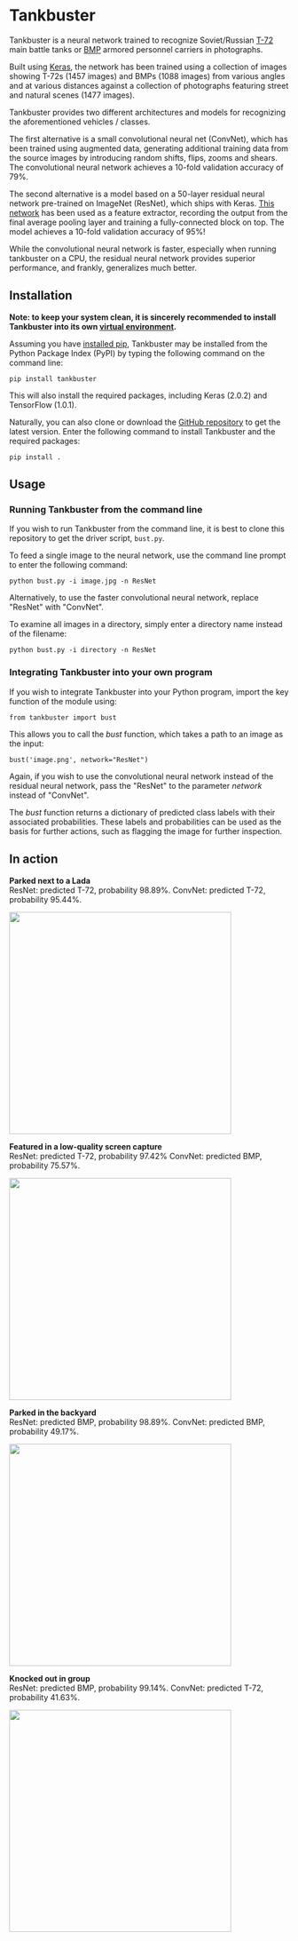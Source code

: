 # Tankbuster

Tankbuster is a neural network trained to recognize Soviet/Russian <a href="http://en.wikipedia.org/wiki/T-72">T-72</a> main battle tanks or <a href="http://en.wikipedia.org/wiki/BMP_development">BMP</a> armored personnel carriers in photographs.

Built using <a href="http://keras.io">Keras</a>, the network has been trained using a collection of images showing T-72s (1457 images) and BMPs (1088 images) from various angles and at various distances against a collection of photographs featuring street and natural scenes (1477 images). 

Tankbuster provides two different architectures and models for recognizing the aforementioned vehicles / classes. 

The first alternative is a small convolutional neural net (ConvNet), which has been trained using augmented data, generating additional training data from the source images by introducing random shifts, flips, zooms and shears. The convolutional neural network achieves a 10-fold validation accuracy of 79%.

The second alternative is a model based on a 50-layer residual neural network pre-trained on ImageNet (ResNet), which ships with Keras. <a href="https://keras.io/applications/#resnet50">This network</a> has been used as a feature extractor, recording the output from the final average pooling layer and training a fully-connected block on top. The model achieves a 10-fold validation accuracy of 95%!

While the convolutional neural network is faster, especially when running tankbuster on a CPU, the residual neural network provides superior performance, and frankly, generalizes much better.

## Installation

<b>Note: to keep your system clean, it is sincerely recommended to install Tankbuster into its own <a href="http://docs.python-guide.org/en/latest/dev/virtualenvs/">virtual environment</a>.</b> 

Assuming you have <a href="https://pip.pypa.io/en/stable/installing/">installed pip</a>, Tankbuster may be installed from the Python Package Index (PyPI) by typing the following command on the command line:

<code>pip install tankbuster</code>

This will also install the required packages, including Keras (2.0.2) and TensorFlow (1.0.1).

Naturally, you can also clone or download the <a href="https://github.com/thiippal/tankbuster">GitHub repository</a> to get the latest version. Enter the following command to install Tankbuster and the required packages:

<code>pip install .</code>

## Usage

### Running Tankbuster from the command line

If you wish to run Tankbuster from the command line, it is best to clone this repository to get the driver script, <code>bust.py</code>.

To feed a single image to the neural network, use the command line prompt to enter the following command:

<code>python bust.py -i image.jpg -n ResNet</code>

Alternatively, to use the faster convolutional neural network, replace "ResNet" with "ConvNet".

To examine all images in a directory, simply enter a directory name instead of the filename:

<code>python bust.py -i directory -n ResNet</code>

### Integrating Tankbuster into your own program

If you wish to integrate Tankbuster into your Python program, import the key function of the module using:

<code>from tankbuster import bust</code>

This allows you to call the <i>bust</i> function, which takes a path to an image as the input:

<code>bust('image.png', network="ResNet")</code>

Again, if you wish to use the convolutional neural network instead of the residual neural network, pass the "ResNet" to the parameter <i>network</i> instead of "ConvNet".

The <i>bust</i> function returns a dictionary of predicted class labels with their associated probabilities. These labels and probabilities can be used as the basis for further actions, such as flagging the image for further inspection.

## In action

<b>Parked next to a Lada</b><br>
ResNet: predicted T-72, probability 98.89%.
ConvNet: predicted T-72, probability 95.44%.


<image src="demo_images/with_lada.jpg" width="400px">

<b>Featured in a low-quality screen capture</b><br>
ResNet: predicted T-72, probability 97.42%
ConvNet: predicted BMP, probability 75.57%.


<image src="demo_images/from_screen_capture.png" width="400px">

<b>Parked in the backyard</b><br>
ResNet: predicted BMP, probability 98.89%.
ConvNet: predicted BMP, probability 49.17%.


<image src="demo_images/backyard.jpg" width="400px">

<b>Knocked out in group</b><br>
ResNet: predicted BMP, probability 99.14%.
ConvNet: predicted T-72, probability 41.63%.


<image src="demo_images/knocked_out.jpg" width="400px">
